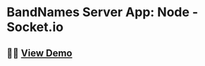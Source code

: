 # BandNames Server App: Node - Socket.io

## 👨‍💻 [View Demo](https://developaul-bandnames.herokuapp.com/)